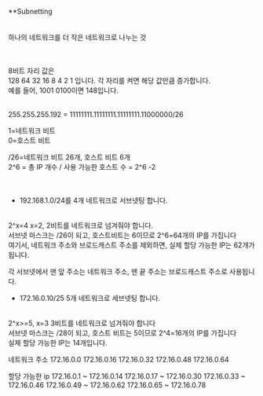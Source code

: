 **Subnetting<br>
<br>
<Br>
하나의 네트워크를 더 작은 네트워크로 나누는 것<br>
<br>
<Br>



8비트 자리 값은 <Br>
128 64 32 16 8 4 2 1 입니다. 각 자리를 켜면 해당 값만큼 증가합니다.<Br>
예를 들어, 1001 0100이면 148입니다. <br>
<br>

255.255.255.192 = 11111111.11111111.11111111.11000000/26<br>

1=네트워크 비트<Br>
0=호스트 비트<br>

/26=네트워크 비트 26개, 호스트 비트 6개 <br>
2^6 = 총 IP 개수 / 사용 가능한 호스트 수 = 2^6 -2<br>
<br>
<br>





* 192.168.1.0/24를 4개 네트워크로 서브넷팅 합니다. <br>
<br>
2^x=4 x=2, 2비트를 네트워크로 넘겨줘야 합니다.<br>
서브넷 마스크는 /26이 되고, 호스트비트는 6이므로 2^6=64개의 IP를 가집니다<br>
여기서, 네트워크 주소와 브로드캐스트 주소를 제외하면, 실제 할당 가능한 IP는 62개가 됩니다.<br>

각 서브넷에서 맨 앞 주소는 네트워크 주소, 맨 끝 주소는 브로드캐스트 주소로 사용됩니다.<br>


* 172.16.0.10/25 5개 네트워크로 세브넷팅 합니다.<br>
<br>
2^x>=5, x=3 3비트를 네트워크로 넘겨줘야 합니다<br>
서브넷 마스크는 /28이 되고, 호스트 비트는 5이므로 2^4=16개의 IP를 가집니다<br>
실제 할당 가능한 IP는 14개입니다.<br>

네트워크 주소
172.16.0.0
172.16.0.16
172.16.0.32
172.16.0.48
172.16.0.64

할당 가능한 ip 
172.16.0.1 ~ 172.16.0.14
172.16.0.17 ~ 172.16.0.30
172.16.0.33 ~ 172.16.0.46
172.16.0.49 ~ 172.16.0.62
172.16.0.65 ~ 172.16.0.78



